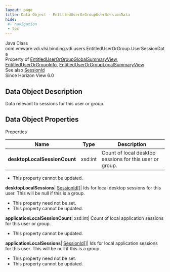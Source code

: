 ```yaml
---
layout: page
title: Data Object - EntitledUserOrGroupUserSessionData
hide:
 #- navigation
 - toc
---
```






Java Class
    com.vmware.vdi.vlsi.binding.vdi.users.EntitledUserOrGroup.UserSessionData  
Property of
     [EntitledUserOrGroupGlobalSummaryView](vdi.users.EntitledUserOrGroup.EntitledUserOrGroupGlobalSummaryView.md#field_detail), [EntitledUserOrGroupInfo](vdi.users.EntitledUserOrGroup.EntitledUserOrGroupInfo.md#field_detail), [EntitledUserOrGroupLocalSummaryView](vdi.users.EntitledUserOrGroup.EntitledUserOrGroupLocalSummaryView.md#field_detail)  
See also
     [SessionId](vdi.entity.SessionId.md)  
Since 
    Horizon View 6.0

## Data Object Description 

Data relevant to sessions for this user or group. 

## Data Object Properties

Properties

Name |  Type |  Description   
---|---|---  
**desktopLocalSessionCount**|  xsd:int|  Count of local desktop sessions for this user or group.   


* This property cannot be updated.

  
**desktopLocalSessions**| [SessionId[]](vdi.entity.SessionId.md)|  Ids for local desktop sessions for this user. This will be null if this is a group.   


* This property need not be set.
* This property cannot be updated.

  
**applicationLocalSessionCount**|  xsd:int|  Count of local application sessions for this user or group.   


* This property cannot be updated.

  
**applicationLocalSessions**| [SessionId[]](vdi.entity.SessionId.md)|  Ids for local application sessions for this user. This will be null if this is a group.   


* This property need not be set.
* This property cannot be updated.

  
  
  
  
  
  

